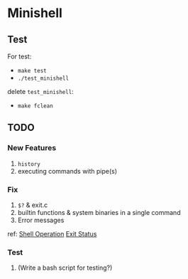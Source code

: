 # Minishell

## Test

For test:
- `make test`
- `./test_minishell`

delete `test_minishell`:
- `make fclean`

## TODO

### New Features
1. `history`
2. executing commands with pipe(s)

### Fix
1. `$?` & exit.c 
2. builtin functions & system binaries in a single command
3. Error messages

ref:
[Shell Operation](https://www.gnu.org/savannah-checkouts/gnu/bash/manual/html_node/Shell-Operation.html)
[Exit Status](https://www.gnu.org/savannah-checkouts/gnu/bash/manual/html_node/Exit-Status.html)



### Test
1. (Write a bash script for testing?) 
